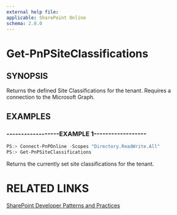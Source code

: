 ```yaml
---
external help file:
applicable: SharePoint Online
schema: 2.0.0
---
```

# Get-PnPSiteClassifications

## SYNOPSIS
Returns the defined Site Classifications for the tenant. Requires a connection to the Microsoft Graph.

## EXAMPLES

### ------------------EXAMPLE 1------------------
```powershell
PS:> Connect-PnPOnline -Scopes "Directory.ReadWrite.All"
PS:> Get-PnPSiteClassifications
```

Returns the currently set site classifications for the tenant.

# RELATED LINKS

[SharePoint Developer Patterns and Practices](http://aka.ms/sppnp)